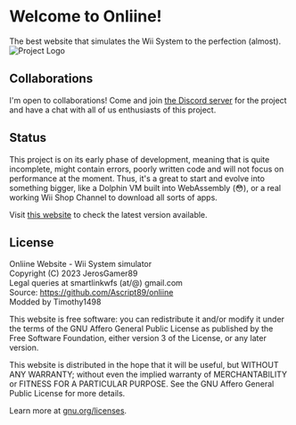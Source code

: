 # Welcome to Onliine!
The best website that simulates the Wii System to the perfection (almost).
![Project Logo](https://raw.githubusercontent.com/Ascript89/onliine/main/assets/logotype.png)

## Collaborations
I'm open to collaborations! Come and join [the Discord server](https://discord.gg/qMdZZkps2E)
for the project and have a chat with all of us enthusiasts of this project.

## Status
This project is on its early phase of development, meaning that is quite incomplete,
might contain errors, poorly written code and will not focus on performance at the moment.
Thus, it's a great to start and evolve into something bigger, like a Dolphin VM built into
WebAssembly (😳), or a real working Wii Shop Channel to download all sorts of apps.

Visit [this website](https://jerosgamer.me/res/sysver.txt) to check the latest version available.

## License
Onliine Website - Wii System simulator<br>
Copyright (C) 2023 JerosGamer89<br>
Legal queries at smartlinkwfs (at/@) gmail.com<br>
Source: https://github.com/Ascript89/onliine<br>
Modded by Timothy1498

This website is free software: you can redistribute it and/or modify
it under the terms of the GNU Affero General Public License as published
by the Free Software Foundation, either version 3 of the License, or any later version.

This website is distributed in the hope that it will be useful,
but WITHOUT ANY WARRANTY; without even the implied warranty of
MERCHANTABILITY or FITNESS FOR A PARTICULAR PURPOSE. See the
GNU Affero General Public License for more details.

Learn more at [gnu.org/licenses](https://www.gnu.org/licenses/).
